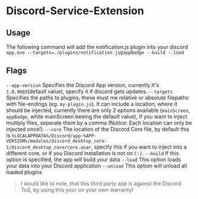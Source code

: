 # Discord-Service-Extension

## Usage
The following command will add the notification.js plugin into your discord
`app.exe --targets=./plugins/notification.js@appBadge --build --load`

## Flags
`--app-version`   Specifies the Discord App version, currently it's `1.0.9003`(default value), specify it if discord gets updates.
`--targets`       Specifies the paths to plugins, these must me relative or absolute filepaths with file-endings (eg. `my-plugin.js`).
                  It can include a location, where it should be injected, currently there are only 2 options available (`mainScreen`, `appBadge`, 
                  while mainScreen beeing the default value), if you want to inject multiply files, seperate them by a comma (Notice: Each 
                  location can only be injected once!).
`--core`          The location of the Discord Core file, by default this is 
                  `%LOCALAPPDATA%/Discord/app-%APP-VERSION%/modules/discord_desktop_core-1/discord_desktop_core/core.asar`, specify this if you want to inject into
                  a different core, or if you Discord installation is not on `C:/`.
`--build`         If this option is specified, the app will build your data
`--load`          This option loads your data into your Discord application
`--unload`        This option will unload all loaded plugins


> I would like to note, that this third party app is against the Discord ToS, by using this your on your own warranty!
                  
